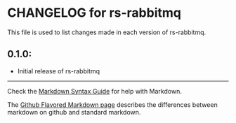 # CHANGELOG for rs-rabbitmq

This file is used to list changes made in each version of rs-rabbitmq.

## 0.1.0:

* Initial release of rs-rabbitmq

- - -
Check the [Markdown Syntax Guide](http://daringfireball.net/projects/markdown/syntax) for help with Markdown.

The [Github Flavored Markdown page](http://github.github.com/github-flavored-markdown/) describes the differences between markdown on github and standard markdown.
